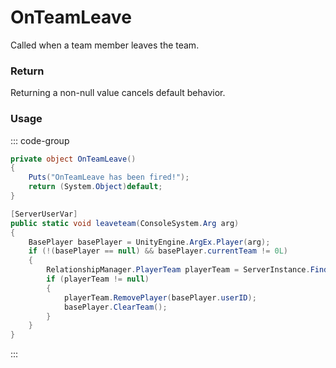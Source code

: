 <Badge type="danger" text="Carbon Compatible"/><Badge type="warning" text="Oxide Compatible"/>
# OnTeamLeave
Called when a team member leaves the team.
### Return
Returning a non-null value cancels default behavior.

### Usage
::: code-group
```csharp [Example]
private object OnTeamLeave()
{
	Puts("OnTeamLeave has been fired!");
	return (System.Object)default;
}
```
```csharp [Source — Assembly-CSharp @ RelationshipManager]
[ServerUserVar]
public static void leaveteam(ConsoleSystem.Arg arg)
{
	BasePlayer basePlayer = UnityEngine.ArgEx.Player(arg);
	if (!(basePlayer == null) && basePlayer.currentTeam != 0L)
	{
		RelationshipManager.PlayerTeam playerTeam = ServerInstance.FindTeam(basePlayer.currentTeam);
		if (playerTeam != null)
		{
			playerTeam.RemovePlayer(basePlayer.userID);
			basePlayer.ClearTeam();
		}
	}
}

```
:::
